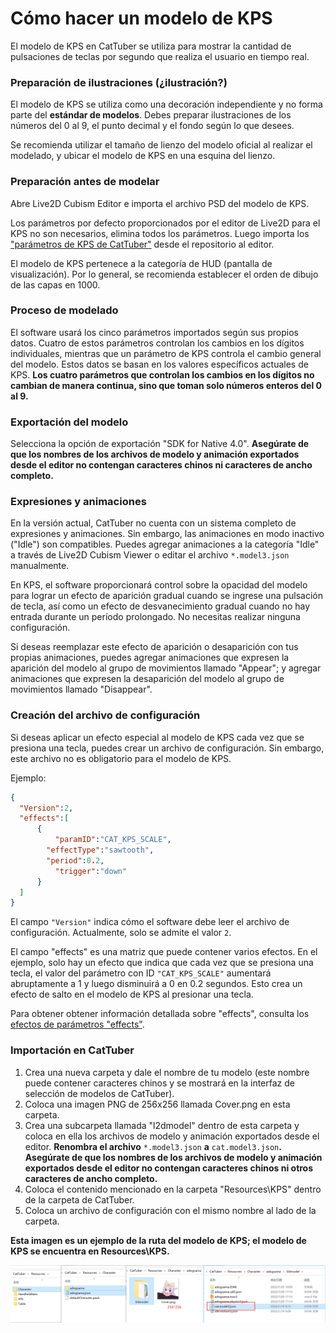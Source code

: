# Cómo hacer un modelo de KPS
El modelo de KPS en CatTuber se utiliza para mostrar la cantidad de pulsaciones de teclas por segundo que realiza el usuario en tiempo real.

### Preparación de ilustraciones (¿ilustración?)
El modelo de KPS se utiliza como una decoración independiente y no forma parte del **estándar de modelos**. Debes preparar ilustraciones de los números del 0 al 9, el punto decimal y el fondo según lo que desees.

Se recomienda utilizar el tamaño de lienzo del modelo oficial al realizar el modelado, y ubicar el modelo de KPS en una esquina del lienzo.

### Preparación antes de modelar
Abre Live2D Cubism Editor e importa el archivo PSD del modelo de KPS.

Los parámetros por defecto proporcionados por el editor de Live2D para el KPS no son necesarios, elimina todos los parámetros. Luego importa los ["parámetros de KPS de CatTuber"](../../models/CatTuberKPS参数.csv) desde el repositorio al editor.

El modelo de KPS pertenece a la categoría de HUD (pantalla de visualización). Por lo general, se recomienda establecer el orden de dibujo de las capas en 1000.

### Proceso de modelado
El software usará los cinco parámetros importados según sus propios datos. Cuatro de estos parámetros controlan los cambios en los dígitos individuales, mientras que un parámetro de KPS controla el cambio general del modelo. Estos datos se basan en los valores específicos actuales de KPS. **Los cuatro parámetros que controlan los cambios en los dígitos no cambian de manera continua, sino que toman solo números enteros del 0 al 9.**

### Exportación del modelo
Selecciona la opción de exportación "SDK for Native 4.0". **Asegúrate de que los nombres de los archivos de modelo y animación exportados desde el editor no contengan caracteres chinos ni caracteres de ancho completo.**

### Expresiones y animaciones
En la versión actual, CatTuber no cuenta con un sistema completo de expresiones y animaciones. Sin embargo, las animaciones en modo inactivo ("Idle") son compatibles. Puedes agregar animaciones a la categoría "Idle" a través de Live2D Cubism Viewer o editar el archivo `*.model3.json` manualmente.

En KPS, el software proporcionará control sobre la opacidad del modelo para lograr un efecto de aparición gradual cuando se ingrese una pulsación de tecla, así como un efecto de desvanecimiento gradual cuando no hay entrada durante un período prolongado. No necesitas realizar ninguna configuración.

Si deseas reemplazar este efecto de aparición o desaparición con tus propias animaciones, puedes agregar animaciones que expresen la aparición del modelo al grupo de movimientos llamado "Appear"; y agregar animaciones que expresen la desaparición del modelo al grupo de movimientos llamado "Disappear".

### Creación del archivo de configuración
Si deseas aplicar un efecto especial al modelo de KPS cada vez que se presiona una tecla, puedes crear un archivo de configuración. Sin embargo, este archivo no es obligatorio para el modelo de KPS.

Ejemplo:
```json
{
  "Version":2,
  "effects":[
	  {
		  "paramID":"CAT_KPS_SCALE",
  		"effectType":"sawtooth",
	  	"period":0.2,
		  "trigger":"down"
	  }
  ]
}
```
El campo `"Version"` indica cómo el software debe leer el archivo de configuración. Actualmente, solo se admite el valor `2`.

El campo "effects" es una matriz que puede contener varios efectos. En el ejemplo, solo hay un efecto que indica que cada vez que se presiona una tecla, el valor del parámetro con ID `"CAT_KPS_SCALE"` aumentará abruptamente a 1 y luego disminuirá a 0 en 0.2 segundos. Esto crea un efecto de salto en el modelo de KPS al presionar una tecla.

Para obtener obtener información detallada sobre "effects", consulta los [efectos de parámetros "effects"](Efectos%20de%20parámetros%20de%20mesa.md).

### Importación en CatTuber
1. Crea una nueva carpeta y dale el nombre de tu modelo (este nombre puede contener caracteres chinos y se mostrará en la interfaz de selección de modelos de CatTuber).
2. Coloca una imagen PNG de 256x256 llamada Cover.png en esta carpeta.
3. Crea una subcarpeta llamada "l2dmodel" dentro de esta carpeta y coloca en ella los archivos de modelo y animación exportados desde el editor. **Renombra el archivo** `*.model3.json` **a** `cat.model3.json`**. Asegúrate de que los nombres de los archivos de modelo y animación exportados desde el editor no contengan caracteres chinos ni otros caracteres de ancho completo.**
4. Coloca el contenido mencionado en la carpeta "Resources\KPS" dentro de la carpeta de CatTuber.
5. Coloca un archivo de configuración con el mismo nombre al lado de la carpeta.

**Esta imagen es un ejemplo de la ruta del modelo de KPS; el modelo de KPS se encuentra en Resources\KPS.**

![Imagen 2](imgs/img3_2.png)

